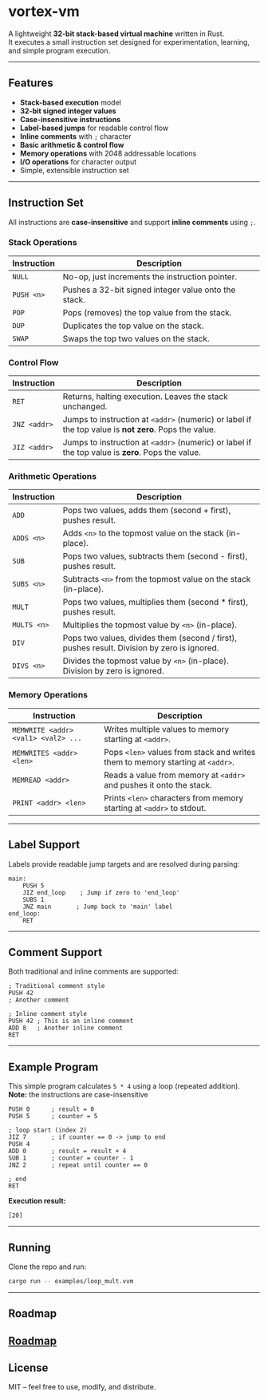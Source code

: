 # vortex-vm  

A lightweight **32-bit stack-based virtual machine** written in Rust.  
It executes a small instruction set designed for experimentation, learning, and simple program execution.  

---

## Features
- **Stack-based execution** model
- **32-bit signed integer values**
- **Case-insensitive instructions**
- **Label-based jumps** for readable control flow
- **Inline comments** with `;` character
- **Basic arithmetic & control flow**
- **Memory operations** with 2048 addressable locations
- **I/O operations** for character output
- Simple, extensible instruction set

---

## Instruction Set

All instructions are **case-insensitive** and support **inline comments** using `;`.

### Stack Operations
| Instruction | Description |
|-------------|-------------|
| `NULL`      | No-op, just increments the instruction pointer. |
| `PUSH <n>`  | Pushes a 32-bit signed integer value onto the stack. |
| `POP`       | Pops (removes) the top value from the stack. |
| `DUP`       | Duplicates the top value on the stack. |
| `SWAP`      | Swaps the top two values on the stack. |

### Control Flow
| Instruction | Description |
|-------------|-------------|
| `RET`       | Returns, halting execution. Leaves the stack unchanged. |
| `JNZ <addr>`| Jumps to instruction at `<addr>` (numeric) or label if the top value is **not zero**. Pops the value. |
| `JIZ <addr>`| Jumps to instruction at `<addr>` (numeric) or label if the top value is **zero**. Pops the value. |

### Arithmetic Operations
| Instruction | Description |
|-------------|-------------|
| `ADD`       | Pops two values, adds them (second + first), pushes result. |
| `ADDS <n>`  | Adds `<n>` to the topmost value on the stack (in-place). |
| `SUB`       | Pops two values, subtracts them (second - first), pushes result. |
| `SUBS <n>`  | Subtracts `<n>` from the topmost value on the stack (in-place). |
| `MULT`      | Pops two values, multiplies them (second * first), pushes result. |
| `MULTS <n>` | Multiplies the topmost value by `<n>` (in-place). |
| `DIV`       | Pops two values, divides them (second / first), pushes result. Division by zero is ignored. |
| `DIVS <n>`  | Divides the topmost value by `<n>` (in-place). Division by zero is ignored. |

### Memory Operations
| Instruction | Description |
|-------------|-------------|
| `MEMWRITE <addr> <val1> <val2> ...` | Writes multiple values to memory starting at `<addr>`. |
| `MEMWRITES <addr> <len>` | Pops `<len>` values from stack and writes them to memory starting at `<addr>`. |
| `MEMREAD <addr>` | Reads a value from memory at `<addr>` and pushes it onto the stack. |
| `PRINT <addr> <len>` | Prints `<len>` characters from memory starting at `<addr>` to stdout. |

---

## Label Support

Labels provide readable jump targets and are resolved during parsing:

```assembly
main:
    PUSH 5
    JIZ end_loop    ; Jump if zero to 'end_loop'
    SUBS 1
    JNZ main       ; Jump back to 'main' label
end_loop:
    RET
```

---

## Comment Support

Both traditional and inline comments are supported:

```assembly
; Traditional comment style
PUSH 42
; Another comment

; Inline comment style
PUSH 42 ; This is an inline comment
ADD 8   ; Another inline comment
RET
```

---

## Example Program  

This simple program calculates `5 * 4` using a loop (repeated addition). 
**Note:** the instructions are case-insensitive

```text
PUSH 0      ; result = 0
PUSH 5      ; counter = 5

; loop start (index 2)
JIZ 7       ; if counter == 0 -> jump to end
PUSH 4
ADD 0       ; result = result + 4
SUB 1       ; counter = counter - 1
JNZ 2       ; repeat until counter == 0

; end
RET
```

**Execution result:**  
```
[20]
```

---

## Running  

Clone the repo and run:  

```bash
cargo run -- examples/loop_mult.vvm
```

---

## Roadmap  

[Roadmap](./vm_roadmap.md)
---

## License  

MIT – feel free to use, modify, and distribute.  
